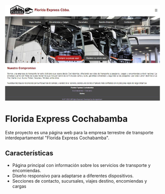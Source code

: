 ![Pagina Web Principal](https://github.com/JuanCarlosLlanosVega/Florida-Express-Cochabamba/blob/master/images/48.JPG)

# Florida Express Cochabamba

Este proyecto es una página web para la empresa terrestre de transporte interdepartamental "Florida Express Cochabamba".

## Características
- Página principal con información sobre los servicios de transporte y encomiendas.
- Diseño responsivo para adaptarse a diferentes dispositivos.
- Secciones de contacto, sucursales, viajes destino, encomiendas y cargas


